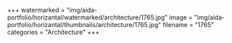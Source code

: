 +++
watermarked = "img/aida-portfolio/horizantal/watermarked/architecture/1765.jpg"
image = "img/aida-portfolio/horizantal/thumbnails/architecture/1765.jpg"
filename = "1765"
categories = "Architecture"
+++
